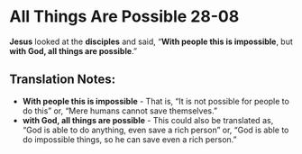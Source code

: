 All Things Are Possible 28-08
===============================


**Jesus** looked at the **disciples** and said, “**With people this
is impossible**, but **with God, all things are possible**.”

Translation Notes:
------------------

-   **With people this is impossible** - That is, “It is not possible
    for people to do this” or, “Mere humans cannot save themselves.”
-   **with God, all things are possible** - This could also be
    translated as, “God is able to do anything, even save a rich
    person” or, “God is able to do impossible things, so he can save
    even a rich person.”

